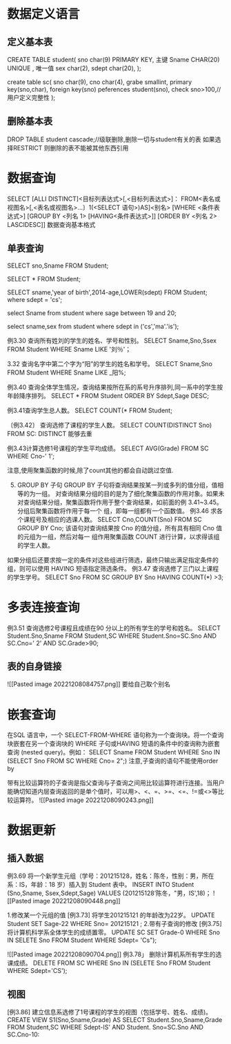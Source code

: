 # 数据定义语言
## 定义基本表
CREATE TABLE student(
sno char(9) PRIMARY KEY,    主键
Sname CHAR(20) UNIQUE ,   唯一值
sex char(2),
sdept char(20),
);

create table sc(
sno char(9),
cno char(4),
grabe smallint,
primary key(sno,char),
foreign key(sno) peferences student(sno),
check  sno>100,//用户定义完整性
);
## 删除基本表
DROP TABLE student cascade;//级联删除,删除一切与student有关的表
如果选择RESTRICT 则删除的表不能被其他东西引用


# 数据查询
SELECT [ALLI DISTINCT]<目标列表达式>[,<目标列表达式>]：
FROM<表名或视图名>[,<表名或视图名>…〕1(<SELECT 语句>)AS]<别名>
[WHERE <条件表达式>]
[GROUP BY <列名 1> [HAVING<条件表达式>]]
[ORDER BY <列名 2> LASCIDESC]]
数据查询基本格式

## 单表查询
SELECT sno,Sname
FROM Student;

SELECT *
FROM Student;

SELECT sname,'year of birth',2014-age,LOWER(sdept)
FROM Student;
where sdept = 'cs';


select Sname
from student
where  sage between 19 and 20;

select sname,sex
from student
where sdept in ('cs','ma'.'is');

例3.30 查询所有姓刘的学生的姓名、学号和性别。
SELECT Sname,Sno,Ssex
FROM Student
WHERE Sname LIKE '刘％'；

3.32 查询名字中第二个字为“阳”的学生的姓名和学号。
SELECT Sname,Sno
FROM Student
WHERE Sname LIKE \_阳%;

例3.40 查询全体学生情况，查询结果按所在系的系号升序排列,同一系中的学生按年龄降序排列。
SELECT *
FROM Student
ORDER BY Sdept,Sage DESC;

例3.41查询学生总人数。
SELECT COUNT(*
FROM Student;

〔例3.42〕 查询选修了课程的学生人数。
SELECT COUNT(DISTINCT Sno)
FROM SC: DISTINCT 能够去重

例3.43计算选修1号课程的学生平均成绩。
SELECT AVG(Grade)
FROM SC
WHERE Cno-' 1';

注意,使用聚集函数的时候,除了count其他的都会自动跳过空值.

5. GROUP BY 子句
GROUP BY 子句将查询结果按某一列或多列的值分组，值相等的为一组。
对查询结果分组的目的是为了细化聚集函数的作用对象。如果未对查询结果分组，聚集函数将作用于整个查询结果，如前面的例 3.41~3.45。分组后聚集函数将作用于每一个
组，即每一组都有一个函数值。
例3.46 求各个课程号及相应的选课人数。
SELECT Cno,COUNT(Sno)
FROM SC
GROUP BY Cno;
该语句对查询结果按 Cno 的值分组，所有具有相同 Cno 值的元组为一组，然后对每一
组作用聚集函数 COUNT 进行计算，以求得该组的学生人数。

如果分组后还要求按一定的条件对这些组进行筛选，最终只输出满足指定条件的组，则可以使用 HAVING 短语指定筛选条件。
例3.47 查询选修了三门以上课程的学生学号。
SELECT Sno
FROM SC
GROUP BY Sno
HAVING COUNT(\*) >3;


# 多表连接查询
例3.51 查询选修2号课程且成绩在90 分以上的所有学生的学号和姓名。
SELECT Student.Sno,Sname
FROM Student,SC
WHERE Student.Sno=SC.Sno AND SC.Cno=' 2' AND SC.Grade>90;

## 表的自身链接
![[Pasted image 20221208084757.png]]
要给自己取个别名


# 嵌套查询
在SQL 语言中，一个 SELECT-FROM-WHERE 语句称为一个查询块。将一个查询块嵌套在另一个查询块的 WHERE 子句或HAVING 短语的条件中的查询称为嵌套查询 (nested query)。例如：
SELECT Sname
FROM Student
WHERE Sno IN
(SELECT Sno
FROM SC
WHERE Cno= 2";)
注意,子查询的语句不能使用order by

带有比较运算符的子查询是指父查询与子查询之间用比较运算符进行连接。当用户能确切知道内层查询返回的是单个值时，可以用>、<、=、>=、<=、!=或<>等比较运算符。
![[Pasted image 20221208090243.png]]


# 数据更新
## 插入数据
例3.69 将一个新学生元组（学号：201215128，姓名：陈冬，性别：男，所在系：IS，年龄：18 岁）插入到 Student 表中。
INSERT
INTO Student (Sno,Sname, Ssex,Sdept,Sage)
VALUES (201215128’陈冬，"男，IS',18)；
![[Pasted image 20221208090448.png]]

1.修改某一个元组的值
\[例3.73] 将学生201215121 的年龄改为22岁。
UPDATE Student
SET Sage-22
WHERE Sno= 201215121 ;
2.带有子查询的修改
\[例3.75] 将计算机科学系全体学生的成绩置零。
UPDATE SC
SET Grade-0
WHERE Sno IN
SELETE Sno
FROM Student
WHERE Sdept= 'Cs");

![[Pasted image 20221208090704.png]]
例3.78」 删除计算机系所有学生的选课成绩。
DELETE FROM SC
WHERE Sno IN
(SELETE Sno
FROM Student
WHERE Sdept='CS');
## 视图
\[例3.86] 建立信息系选修了1号课程的学生的视图（包括学号、姓名、成绩)。
CREATE VIEW S1(Sno,Sname,Grade)
AS
SELECT Student.Sno,Sname,Grade
FROM Student,SC
WHERE Sdept-IS' AND
Student. Sno=SC.Sno AND
SC.Cno-10:



